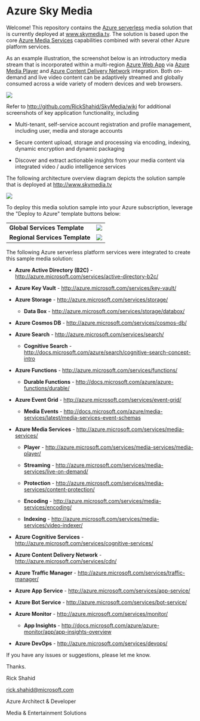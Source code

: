 # Azure Sky Media

Welcome! This repository contains the <a href="https://azure.microsoft.com/en-us/solutions/serverless/" target="_blank">Azure serverless</a> media solution that is currently deployed at www.skymedia.tv. The solution is based upon the core <a href="http://azure.microsoft.com/services/media-services/" target="_blank">Azure Media Services</a> capabilities combined with several other Azure platform services.

As an example illustration, the screenshot below is an introductory media stream that is incorporated within a multi-region <a href="http://azure.microsoft.com/services/app-service/web/" target="_blank">Azure Web App</a> via <a href="http://azure.microsoft.com/services/media-services/media-player/" target="_blank">Azure Media Player</a> and <a href="http://azure.microsoft.com/services/cdn/" target="_blank">Azure Content Delivery Network</a> integration. Both on-demand and live video content can be adaptively streamed and globally consumed across a wide variety of modern devices and web browsers.

![](https://skymedia.azureedge.net/docs/01.04-ApplicationIntroduction.png)

Refer to http://github.com/RickShahid/SkyMedia/wiki for additional screenshots of key application functionality, including

* Multi-tenant, self-service account registration and profile management, including user, media and storage accounts

* Secure content upload, storage and processing via encoding, indexing, dynamic encryption and dynamic packaging

* Discover and extract actionable insights from your media content via integrated video / audio intelligence services

The following architecture overview diagram depicts the solution sample that is deployed at http://www.skymedia.tv

![](https://skymedia.azureedge.net/docs/02.04-SolutionArchitecture.png)

To deploy this media solution sample into your Azure subscription, leverage the "Deploy to Azure" template buttons below:

<table>
  <tr>
    <td>
      <b>Global Services Template</b>
    </td>
    <td>
      <a href="https://portal.azure.com/#create/Microsoft.Template/uri/https%3A%2F%2Fraw.githubusercontent.com%2FRickShahid%2FSkyMedia%2Fmaster%2FResourceTemplates%2FTemplate.Global.json" title="Deploy Global Services" target="_blank"><img src="http://azuredeploy.net/deploybutton.png"></a>
    </td>
  </tr>
  <tr>
    <td>
      <b>Regional Services Template</b>
    </td>
    <td>
      <a href="https://portal.azure.com/#create/Microsoft.Template/uri/https%3A%2F%2Fraw.githubusercontent.com%2FRickShahid%2FSkyMedia%2Fmaster%2FResourceTemplates%2FTemplate.Regional.json" title="Deploy Regional Services" target="_blank"><img src="http://azuredeploy.net/deploybutton.png"></a>
    </td>
  </tr>
</table>

The following Azure serverless platform services were integrated to create this sample media solution:

* **Azure Active Directory (B2C)** - http://azure.microsoft.com/services/active-directory-b2c/

* **Azure Key Vault** - http://azure.microsoft.com/services/key-vault/

* **Azure Storage** - http://azure.microsoft.com/services/storage/

  * **Data Box** - http://azure.microsoft.com/services/storage/databox/

* **Azure Cosmos DB** - http://azure.microsoft.com/services/cosmos-db/

* **Azure Search** - http://azure.microsoft.com/services/search/

  * **Cognitive Search** - http://docs.microsoft.com/azure/search/cognitive-search-concept-intro

* **Azure Functions** - http://azure.microsoft.com/services/functions/

  * **Durable Functions** - http://docs.microsoft.com/azure/azure-functions/durable/

* **Azure Event Grid** - http://azure.microsoft.com/services/event-grid/

  * **Media Events** - http://docs.microsoft.com/azure/media-services/latest/media-services-event-schemas

* **Azure Media Services** - http://azure.microsoft.com/services/media-services/

  * **Player** - http://azure.microsoft.com/services/media-services/media-player/

  * **Streaming** - http://azure.microsoft.com/services/media-services/live-on-demand/

  * **Protection** - http://azure.microsoft.com/services/media-services/content-protection/

  * **Encoding** - http://azure.microsoft.com/services/media-services/encoding/
  
  * **Indexing** - http://azure.microsoft.com/services/media-services/video-indexer/

* **Azure Cognitive Services** - http://azure.microsoft.com/services/cognitive-services/

* **Azure Content Delivery Network** - http://azure.microsoft.com/services/cdn/

* **Azure Traffic Manager** - http://azure.microsoft.com/services/traffic-manager/

* **Azure App Service** - http://azure.microsoft.com/services/app-service/

* **Azure Bot Service** - http://azure.microsoft.com/services/bot-service/

* **Azure Monitor** - http://azure.microsoft.com/services/monitor/

  * **App Insights** - http://docs.microsoft.com/azure/azure-monitor/app/app-insights-overview

* **Azure DevOps** - http://azure.microsoft.com/services/devops/

If you have any issues or suggestions, please let me know.

Thanks.

Rick Shahid

rick.shahid@microsoft.com

Azure Architect & Developer

Media & Entertainment Solutions
